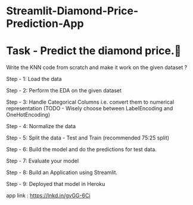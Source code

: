# Streamlit-Diamond-Price-Prediction-App



# Task - Predict the diamond price.💎

Write the KNN code from scratch and make it work on the given dataset ?

Step - 1: Load the data

Step - 2: Perform the EDA on the given dataset

Step - 3: Handle Categorical Columns i.e. convert them to numerical representation (TODO - Wisely choose between LabelEncoding and OneHotEncoding)

Step - 4: Normalize the data

Step - 5: Split the data - Test and Train (recommended 75:25 split)

Step - 6: Build the model and do the predictions for test data.

Step - 7: Evaluate your model

Step - 8: Build an Application using Streamlit.

Step - 9: Deployed that model in Heroku


app link : https://lnkd.in/gvGG-6Ci
